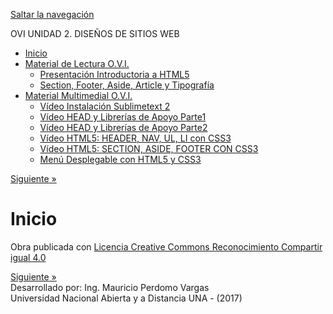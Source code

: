 <!DOCTYPE html PUBLIC "-//W3C//DTD XHTML 1.0 Transitional//EN" "http://www.w3.org/TR/xhtml1/DTD/xhtml1-transitional.dtd">
<html lang="es" xml:lang="es" xmlns="http://www.w3.org/1999/xhtml">
<head>
<link rel="stylesheet" type="text/css" href="base.css" />
<link rel="stylesheet" type="text/css" href="content.css" />
<link rel="stylesheet" type="text/css" href="nav.css" />
<meta http-equiv="content-type" content="text/html;  charset=utf-8" />
<title>OVI UNIDAD 2. DISEÑOS DE SITIOS WEB </title>
<link rel="shortcut icon" href="favicon.ico" type="image/x-icon" />
<meta http-equiv="content-language" content="es" />
<link rel="license" type="text/html" href="http://creativecommons.org/licenses/by-sa/4.0/" />
<meta name="generator" content="eXeLearning 2.1 - exelearning.net" />
<script type="text/javascript" src="exe_jquery.js"></script>
<script type="text/javascript">$exe_i18n={previous:"Anterior",next:"Siguiente",show:"Mostrar",hide:"Ocultar",showFeedback:"Mostrar retroalimentación",hideFeedback:"Ocultar retroalimentación",correct:"Correcto",incorrect:"Incorrecto",menu:"Menú",print:"Imprimir"}</script>
<script type="text/javascript" src="common.js"></script>
<meta name="viewport" content="width=device-width, initial-scale=1" />
</head>
<body class="exe-web-site"><script type="text/javascript">document.body.className+=" js"</script>
<div id="content">
<p id="skipNav"><a href="#main" class="sr-av">Saltar la navegación</a></p>
<div id="header" ><div id="headerContent">OVI UNIDAD 2. DISEÑOS DE SITIOS WEB</div></div>
<div id="siteNav">
<ul>
   <li id="active"><a href="index.html" class="active daddy main-node">Inicio</a></li>
   <li><a href="material_de_lectura_ovi.html" class="daddy">Material de Lectura O.V.I.</a>
   <ul class="other-section">
      <li><a href="presentacin_introductoria_a_html5.html" class="no-ch">Presentación Introductoria a HTML5</a></li>
      <li><a href="section_footer_aside_article_y_tipografa.html" class="no-ch">Section, Footer, Aside, Article y Tipografía</a></li>
   </ul>
   </li>
   <li><a href="material_multimedial_ovi.html" class="daddy">Material Multimedial O.V.I.</a>
   <ul class="other-section">
      <li><a href="vdeo_instalacin_sublimetext_2.html" class="no-ch">Vídeo Instalación Sublimetext 2</a></li>
      <li><a href="vdeo_head_y_libreras_de_apoyo_parte1.html" class="no-ch">Vídeo HEAD y Librerías de Apoyo Parte1</a></li>
      <li><a href="vdeo_head_y_libreras_de_apoyo_parte2.html" class="no-ch">Vídeo HEAD y Librerías de Apoyo Parte2</a></li>
      <li><a href="vdeo_html5_header_nav_ul_li_con_css3.html" class="no-ch">Vídeo HTML5: HEADER, NAV, UL, LI con CSS3</a></li>
      <li><a href="vdeo_html5_section_aside_footer_con_css3.html" class="no-ch">Vídeo HTML5: SECTION, ASIDE, FOOTER CON CSS3</a></li>
      <li><a href="men_desplegable_con_html5_y_css3.html" class="no-ch">Menú Desplegable con HTML5 y CSS3</a></li>
   </ul>
   </li>
</ul>
</div>
<div id='topPagination'>
<div class="pagination noprt">
<a href="material_de_lectura_ovi.html" class="next"><span>Siguiente<span> &raquo;</span></span></a>
</div>
</div>
<div id="main-wrapper">
<div id="main"><a name="main"></a>
<div id="nodeDecoration"><h1 id="nodeTitle">Inicio</h1></div>
<div id="packageLicense" class="cc cc-by-sa">
<p><span>Obra publicada con</span> <a rel="license" href="http://creativecommons.org/licenses/by-sa/4.0/">Licencia Creative Commons Reconocimiento Compartir igual 4.0</a></p>
</div>
</div>
</div>
<div id='bottomPagination'>
<div class="pagination noprt">
<a href="material_de_lectura_ovi.html" class="next"><span>Siguiente<span> &raquo;</span></span></a>
</div>
</div>
<div id="siteFooter">Desarrollado por: Ing. Mauricio Perdomo Vargas<br>
Universidad Nacional Abierta y a Distancia UNA - (2017)  </div></div>
<script type="text/javascript" src="_style_js.js"></script></body></html>
